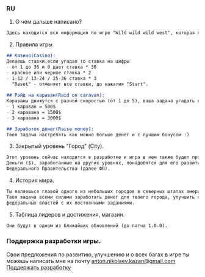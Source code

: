### RU
1. О чем дальше написано?
```markdown
Здесь находится вся информация по игре "Wild wild wild west", которая поделена различные на пункты.
```

2. Правила игры.
```markdown
## Казино(Casino):
Делаешь ставки,если угадал то ставка на цифры 
- от 1 до 36 и 0 дает ставка * 36
- красное или черное ставка * 2
- 1-12 / 13-24 / 25-36 ставка * 3
  "Reset" - отменяет все ставки, до нажатия "Start".
  
## Рэйд на караван(Raid on caravan):
Караваны движутся с разной скоростью (от 1 до 5), ваша задача угадать время прибытия карвана и взорвать бомбу по таймеру.
- 1 караван = 500$
- 2 каравана = 1500$
- 3 каравана = 3000$

## Заработок денег(Raise money):
Твоя задача настрелять как можно больше денег и с лучшим бонусом :)
```
3. Закрытый уровень "Город" (City).
```markdown
Этот уровень сейчас находится в разработке и игра в нем также будет происходить в реальном времени.
Деньги ($), заработанные на других уровнях, понадобятся для его развития,а также выполнения заданий 
Федерального Правительства (далее ФП).
```
4. История мира.
```markdown
Ты являешься главой одного из небольших городов в северных штатах америки во начале [гражданской войны](https://ru.wikipedia.org/wiki/%D0%93%D1%80%D0%B0%D0%B6%D0%B4%D0%B0%D0%BD%D1%81%D0%BA%D0%B0%D1%8F_%D0%B2%D0%BE%D0%B9%D0%BD%D0%B0_%D0%B2_%D0%A1%D0%A8%D0%90) в 1861 году.
Твоя задача всеми силами заработать денег для твоего города, улучшить положение дел местных жителей и не навлечь на себя гнев
федеральных властей с их постоянными заданиями.
```
5. Таблица лидеров и достижения, магазин.
```markdown
Они будут в одном из ближайших обновлений (до патча 1.0.0).
```

### Поддержка разработки игры.
Свои предложения по развитию, улучшению и о всех багах в игре ты можешь написать мне на почту anton.nikolaev.kazan@gmail.com
[Поддержать разработку](https://www.donationalerts.com/r/ibottlesavvy
)
